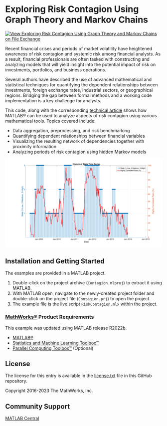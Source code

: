 # Exploring Risk Contagion Using Graph Theory and Markov Chains

[![View Exploring Risk Contagion Using Graph Theory and Markov Chains on File Exchange](https://www.mathworks.com/matlabcentral/images/matlab-file-exchange.svg)](https://www.mathworks.com/matlabcentral/fileexchange/57046-exploring-risk-contagion-using-graph-theory-markov-chains)

Recent financial crises and periods of market volatility have heightened awareness of risk contagion and systemic risk among financial analysts. As a result, financial professionals are often tasked with constructing and analyzing models that will yield insight into the potential impact of risk on investments, portfolios, and business operations.

Several authors have described the use of advanced mathematical and statistical techniques for quantifying the dependent relationships between investments, foreign exchange rates, industrial sectors, or geographical regions. Bridging the gap between formal methods and a working code implementation is a key challenge for analysts.

This code, along with the corresponding [technical article](https://uk.mathworks.com/company/newsletters/articles/exploring-risk-contagion-using-graph-theory-and-markov-chains.html) shows how MATLAB&reg; can be used to analyze aspects of risk contagion using various mathematical tools. Topics covered include:

* Data aggregation, preprocessing, and risk benchmarking
* Quantifying dependent relationships between financial variables
* Visualizing the resulting network of dependencies together with proximity information
* Analyzing periods of risk contagion using hidden Markov models

![](HistoricalMarkovChain.png)

## Installation and Getting Started
The examples are provided in a MATLAB project.
1. Double-click on the project archive (`Contagion.mlproj`) to extract it using MATLAB.
2. With MATLAB open, navigate to the newly-created project folder and double-click on the project file (`Contagion.prj`) to open the project.
3. The example file is the live script `RiskContagion.mlx` within the project.

### [MathWorks&reg;](https://www.mathworks.com) Product Requirements

This example was updated using MATLAB release R2022b.
- [MATLAB&reg;](https://www.mathworks.com/products/matlab.html)
- [Statistics and Machine Learning Toolbox&trade;](https://www.mathworks.com/products/statistics.html)
- [Parallel Computing Toolbox&trade;](https://www.mathworks.com/products/parallel-computing.html) (Optional)

## License
The license for this entry is available in the [license.txt](license.txt) file in this GitHub repository.

Copyright 2016-2023 The MathWorks, Inc.

## Community Support
[MATLAB Central](https://www.mathworks.com/matlabcentral)

